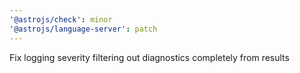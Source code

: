 ```yaml
---
'@astrojs/check': minor
'@astrojs/language-server': patch
---
```


Fix logging severity filtering out diagnostics completely from results
